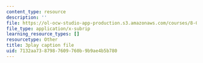 ```yaml
---
content_type: resource
description: ''
file: https://ol-ocw-studio-app-production.s3.amazonaws.com/courses/8-01sc-classical-mechanics-fall-2016/7132aa7387987609760b9b9ae4b5b780_FlHKTvUjD6g.srt
file_type: application/x-subrip
learning_resource_types: []
resourcetype: Other
title: 3play caption file
uid: 7132aa73-8798-7609-760b-9b9ae4b5b780
---
```

